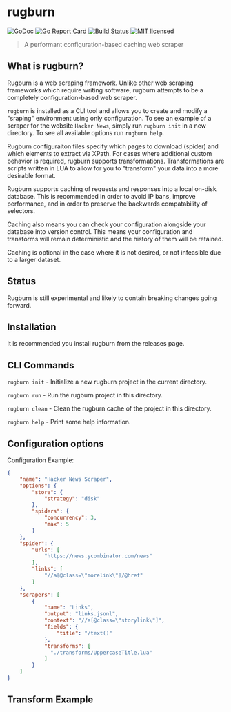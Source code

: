 # rugburn
[![GoDoc](https://godoc.org/github.com/prettymuchbryce/rugburn?status.svg)](https://godoc.org/github.com/prettymuchbryce/rugburn)
[![Go Report Card](https://goreportcard.com/badge/github.com/prettymuchbryce/rugburn)](https://goreportcard.com/report/github.com/prettymuchbryce/rugburn)
[![Build Status](https://travis-ci.org/prettymuchbryce/rugburn.svg?branch=master)](https://travis-ci.org/prettymuchbryce/rugburn)
[![MIT licensed](https://img.shields.io/badge/license-MIT-blue.svg)](https://raw.githubusercontent.com/prettymuchbryce/rugburn/master/LICENSE)

> A performant configuration-based caching web scraper

## What is rugburn?

Rugburn is a web scraping framework. Unlike other web scraping frameworks which require writing
software, rugburn attempts to be a completely configuration-based web scraper.

`rugburn` is installed as a CLI tool and allows you to create and modify a "sraping" environment
using only configuration. To see an example of a scraper for the website `Hacker News`, simply run
`rugburn init` in a new directory. To see all available options run `rugburn help`.

Rugburn configuraiton files specify which pages to download (spider) and which elements to extract
via XPath. For cases where additional custom behavior is required, rugburn supports
transformations. Transformations are scripts written in LUA to allow for you to "transform" your 
data into a more desirable format.

Rugburn supports caching of requests and responses into a local on-disk database. This is
recommended in order to avoid IP bans, improve performance, and in order to preserve the backwards
compatability of selectors.

Caching also means you can check your configuration alongside your database into version control.
This means your configuration and transforms will remain deterministic and the history of them
will be retained.

Caching is optional in the case where it is not desired, or not infeasible due to a larger
dataset.

## Status

Rugburn is still experimental and likely to contain breaking changes going forward.

## Installation

It is recommended you install rugburn from the releases page.

## CLI Commands

`rugburn init` - Initialize a new rugburn project in the current directory.

`rugburn run` - Run the rugburn project in this directory.

`rugburn clean` - Clean the rugburn cache of the project in this directory.

`rugburn help` - Print some help information.

## Configuration options

Configuration Example:
```json
{
	"name": "Hacker News Scraper",
	"options": {
		"store": {
			"strategy": "disk"
		},
		"spiders": {
			"concurrency": 3,
			"max": 5
		}
	},
	"spider": {
		"urls": [
			"https://news.ycombinator.com/news"
		],
		"links": [
			"//a[@class=\"morelink\"]/@href"
		]
	},
	"scrapers": [
		{
			"name": "Links",
			"output": "links.jsonl",
			"context": "//a[@class=\"storylink\"]",
			"fields": {
				"title": "/text()"
			},
			"transforms": [
			  "./transforms/UppercaseTitle.lua"
			]
		}
	]
}
```

## Transform Example
